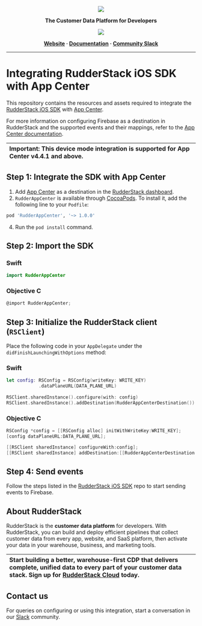 <p align="center">
  <a href="https://rudderstack.com/">
    <img src="https://user-images.githubusercontent.com/59817155/121357083-1c571300-c94f-11eb-8cc7-ce6df13855c9.png">
  </a>
</p>

<p align="center"><b>The Customer Data Platform for Developers</b></p>

<p align="center">
  <a href="https://cocoapods.org/pods/RudderFirebase">
    <img src="https://img.shields.io/cocoapods/v/RudderFirebase.svg?style=flat">
    </a>
</p>

<p align="center">
  <b>
    <a href="https://rudderstack.com">Website</a>
    ·
    <a href="https://www.rudderstack.com/docs/stream-sources/rudderstack-sdk-integration-guides/rudderstack-ios-sdk/ios-v2/">Documentation</a>
    ·
    <a href="https://rudderstack.com/join-rudderstack-slack-community">Community Slack</a>
  </b>
</p>

---
# Integrating RudderStack iOS SDK with App Center

This repository contains the resources and assets required to integrate the [RudderStack iOS SDK](https://www.rudderstack.com/docs/stream-sources/rudderstack-sdk-integration-guides/rudderstack-ios-sdk/ios-v2/) with [App Center](https://appcenter.ms/).

For more information on configuring Firebase as a destination in RudderStack and the supported events and their mappings, refer to the [App Center documentation](https://www.rudderstack.com/docs/destinations/continuous-integration/appcenter/).

| Important: This device mode integration is supported for App Center v4.4.1 and above.|
| :---|

## Step 1: Integrate the SDK with App Center

1. Add [App Center](https://appcenter.ms/) as a destination in the [RudderStack dashboard](https://app.rudderstack.com/).
2. `RudderAppCenter` is available through [CocoaPods](https://cocoapods.org). To install it, add the following line to your `Podfile`:

```ruby
pod 'RudderAppCenter', '~> 1.0.0'
```
4. Run the `pod install` command.

## Step 2: Import the SDK

### Swift

```swift
import RudderAppCenter
```

### Objective C

```objectivec
@import RudderAppCenter;
```

## Step 3: Initialize the RudderStack client (`RSClient`)

Place the following code in your `AppDelegate` under the `didFinishLaunchingWithOptions` method:

### Swift

```swift
let config: RSConfig = RSConfig(writeKey: WRITE_KEY)
            .dataPlaneURL(DATA_PLANE_URL)
        
RSClient.sharedInstance().configure(with: config)
RSClient.sharedInstance().addDestination(RudderAppCenterDestination())
```

### Objective C

```objective-c
RSConfig *config = [[RSConfig alloc] initWithWriteKey:WRITE_KEY];
[config dataPlaneURL:DATA_PLANE_URL];

[[RSClient sharedInstance] configureWith:config];
[[RSClient sharedInstance] addDestination:[[RudderAppCenterDestination alloc] init]];
```

## Step 4: Send events

Follow the steps listed in the [RudderStack iOS SDK](https://github.com/rudderlabs/rudder-sdk-ios/tree/master-v2#sending-events) repo to start sending events to Firebase.

## About RudderStack

RudderStack is the **customer data platform** for developers. With RudderStack, you can build and deploy efficient pipelines that collect customer data from every app, website, and SaaS platform, then activate your data in your warehouse, business, and marketing tools.

| Start building a better, warehouse-first CDP that delivers complete, unified data to every part of your customer data stack. Sign up for [RudderStack Cloud](https://app.rudderstack.com/signup?type=freetrial) today. |
| :---|

## Contact us

For queries on configuring or using this integration, start a conversation in our [Slack](https://rudderstack.com/join-rudderstack-slack-community) community.
